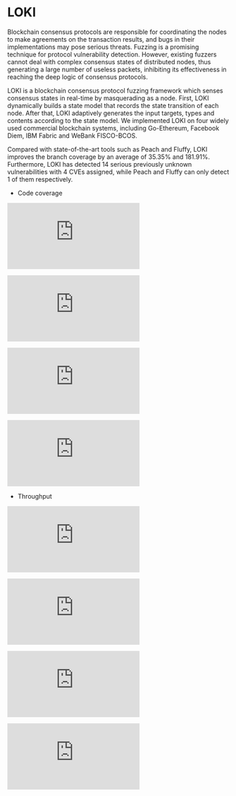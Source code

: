 # LOKI

Blockchain consensus protocols are responsible for coordinating the nodes to make agreements on the transaction results, and bugs in their implementations may pose serious threats. Fuzzing is a promising technique for protocol vulnerability detection. However, existing fuzzers cannot deal with complex consensus states of distributed nodes, thus generating a large number of useless packets, inhibiting its effectiveness in reaching the deep logic of consensus protocols.

LOKI is a blockchain consensus protocol fuzzing framework which senses consensus states in real-time by masquerading as a node. First, LOKI dynamically builds a state model that records the state transition of each node. After that, LOKI adaptively generates the input targets, types and contents according to the state model. We implemented LOKI on four widely used commercial blockchain systems, including Go-Ethereum, Facebook Diem, IBM Fabric and WeBank FISCO-BCOS.

Compared with state-of-the-art tools such as Peach and Fluffy, LOKI improves the branch coverage by an average of 35.35% and 181.91%. Furthermore, LOKI has detected 14 serious previously unknown vulnerabilities with 4 CVEs assigned, while Peach and Fluffy can only detect 1 of them respectively.

* Code coverage

![geth_branch](https://github.com/BlockFuzz/LOKI/files/7681788/geth_branch.pdf)

![diem_branch](https://github.com/BlockFuzz/LOKI/files/7681791/diem_branch.pdf)

![fabric_branch](https://github.com/BlockFuzz/LOKI/files/7681792/fabric_branch.pdf)

![fisco_branch](https://github.com/BlockFuzz/LOKI/files/7681793/fisco_branch.pdf)


* Throughput

![tps_ethereum.pdf](https://github.com/BlockFuzz/LOKI/files/7681797/tps_ethereum.pdf)

![tps_diem.pdf](https://github.com/BlockFuzz/LOKI/files/7681798/tps_diem.pdf)

![tps_fabric.pdf](https://github.com/BlockFuzz/LOKI/files/7681799/tps_fabric.pdf)

![tps_fisco.pdf](https://github.com/BlockFuzz/LOKI/files/7681800/tps_fisco.pdf)

